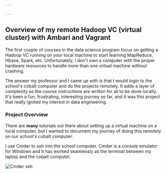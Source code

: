 ```yaml
---

---
```


## Overview of my remote Hadoop VC (virtual cluster) with Ambari and Vagrant

The first couple of courses in the data science program focus on getting a Hadoop VC running on your local machine to start learning MapReduce, Hbase, Spark, etc. Unfortunately, I don't own a computer with the proper hardware resources to handle more than one virtual machine without crashing. 

The answer my professor and I came up with is that I would login to the school's cobalt computer and do the projects remotely. It adds a layer of complexity as the course instructions are written for all to be done locally. It's been a fun, frustrating, interesting journey so far, and it was this project that really ignited my interest in data engineering.

### Project Overview

There are __many__ tutorials out there about setting up a virtual machine on a local computer, but I wanted to document my journey of doing this remotely on our school's cobalt computer. 

I use Cmder to ssh into the school computer. Cmder is a console emulator for Windows and it has worked seamlessly as the terminal between my laptop and the cobalt computer. 

![Cmder ssh](https://i.imgur.com/YbEJ1q4.png)
